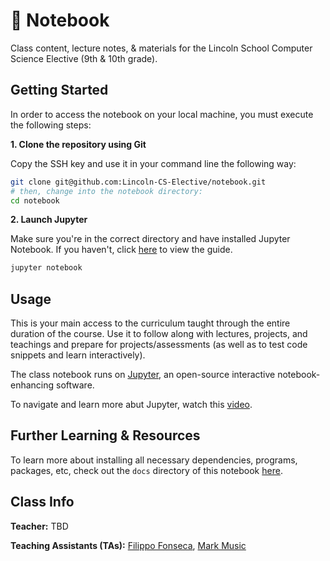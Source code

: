 # 📙 Notebook

Class content, lecture notes, & materials for the Lincoln School Computer Science Elective (9th & 10th grade). 

## Getting Started

In order to access the notebook on your local machine, you must execute the following steps:

**1. Clone the repository using Git**

Copy the SSH key and use it in your command line the following way:

```bash
git clone git@github.com:Lincoln-CS-Elective/notebook.git
# then, change into the notebook directory:
cd notebook
```

**2. Launch Jupyter**

Make sure you're in the correct directory and have installed Jupyter Notebook. If you haven't, click [here](https://github.com/Lincoln-CS-Elective/notebook/blob/main/docs/CONDA.md) to view the guide.

```bash
jupyter notebook
```

## Usage

This is your main access to the curriculum taught through the entire duration of the course. Use it to follow along with lectures, projects, and teachings and prepare for projects/assessments (as well as to test code snippets and learn interactively).

The class notebook runs on [Jupyter](https://jupyter.org/), an open-source interactive notebook-enhancing software.

To navigate and learn more abut Jupyter, watch this [video](https://www.youtube.com/watch?v=jZ952vChhuI&ab_channel=MichaelFudge).

## Further Learning & Resources

To learn more about installing all necessary dependencies, programs, packages, etc, check out the `docs` directory of this notebook [here](https://github.com/Lincoln-CS-Elective/notebook/tree/main/docs).

## Class Info

**Teacher:** TBD

**Teaching Assistants (TAs):** <a href="mailto:ffonseca@lincoln.ed.cr">Filippo Fonseca</a>, <a href="mailto:mmusic@lincoln.ed.cr">Mark Music</a>
